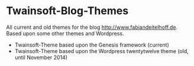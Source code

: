 Twainsoft-Blog-Themes
=====================

All current and old themes for the blog http://www.fabiandeitelhoff.de. Based upon some other themes and Wordpress.

* Twainsoft-Theme based upon the Genesis framework (current)
* Twainsoft-Theme based upon the Wordpress twentytwelve theme (old, until November 2014)
